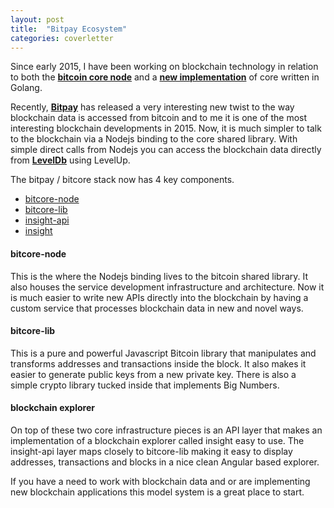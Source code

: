 ```yaml
---
layout: post
title:  "Bitpay Ecosystem"
categories: coverletter
---
```


Since early 2015, I have been working on blockchain technology in relation to both the
**[bitcoin core node](https://github.com/bitcoin/bitcoin)**
and a
**[new implementation](https://github.com/btcsuite/btcd)** of core written in Golang.  

Recently,
**[Bitpay](https://bitpay.com/)**
has released a very interesting new twist to the way blockchain data is accessed from bitcoin and to me it is one of the most interesting blockchain developments in 2015.  Now, it is much simpler to talk to the blockchain via a Nodejs binding to the core shared library.  With simple direct calls from Nodejs you can access the blockchain data directly from
**[LevelDb](https://github.com/Level)**
using LevelUp.

The bitpay / bitcore stack now has 4 key components.

* [bitcore-node](https://github.com/bitpay/bitcore-node)
* [bitcore-lib](https://github.com/bitpay/bitcore-lib)
* [insight-api](https://github.com/bitpay/insight-api.git)
* [insight](https://github.com/bitpay/insight.git)

#### bitcore-node

This is the where the Nodejs binding lives to the bitcoin shared library. It also houses the service development infrastructure and architecture.  Now it is much easier to write new APIs directly into the blockchain by having a custom service that processes blockchain data in new and novel ways.

#### bitcore-lib

This is a pure and powerful Javascript Bitcoin library that manipulates and transforms addresses and transactions inside the block.  It also makes it easier to generate public keys from a new private key.  There is also a simple crypto library tucked inside that implements Big Numbers.

#### blockchain explorer

On top of these two core infrastructure pieces is an API layer that makes an implementation of a blockchain explorer called insight easy to use.  The insight-api layer maps closely to bitcore-lib making it easy to display addresses, transactions and blocks in a nice clean Angular based explorer.

If you have a need to work with blockchain data and or are implementing new blockchain applications this model system is a great place to start.
